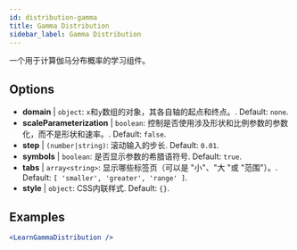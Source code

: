 ```yaml
---
id: distribution-gamma
title: Gamma Distribution
sidebar_label: Gamma Distribution
---
```


一个用于计算伽马分布概率的学习组件。

## Options

* __domain__ | `object`: `x`和`y`数组的对象，其各自轴的起点和终点。. Default: `none`.
* __scaleParameterization__ | `boolean`: 控制是否使用涉及形状和比例参数的参数化，而不是形状和速率。. Default: `false`.
* __step__ | `(number|string)`: 滚动输入的步长. Default: `0.01`.
* __symbols__ | `boolean`: 是否显示参数的希腊语符号. Default: `true`.
* __tabs__ | `array<string>`: 显示哪些标签页（可以是 "小"、"大 "或 "范围"）。. Default: `[
  'smaller',
  'greater',
  'range'
]`.
* __style__ | `object`: CSS内联样式. Default: `{}`.


## Examples

```jsx live
<LearnGammaDistribution />
```

